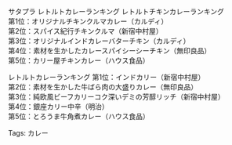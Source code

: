 サタプラ レトルトカレーランキング レトルトチキンカレーランキング  
第1位：オリジナルチキンクルマカレー（カルディ）  
第2位：スパイス紀行チキンクルマ（新宿中村屋）  
第3位：オリジナルインドカレーバターチキン（カルディ）  
第4位：素材を生かしたカレースパイシーシーチキン（無印良品）  
第5位：カリー屋チキンカレー（ハウス食品）  

レトルトカレーランキング 第1位：インドカリー（新宿中村屋）  
第2位：素材を生かした牛ばら肉の大盛りカレー（無印良品）  
第3位：純欧風ビーフカリーコク深いデミの芳醇リッチ（新宿中村屋）  
第4位：銀座カリー中辛（明治）  
第5位：とろうま牛角煮カレー（ハウス食品）  

Tags: カレー